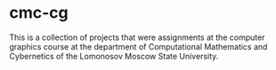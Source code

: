 # cmc-cg
This is a collection of projects that were assignments at the computer graphics course at the department of Computational Mathematics and Cybernetics of the Lomonosov Moscow State University.



